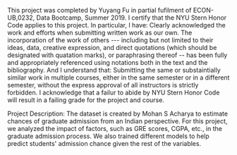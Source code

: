 This project was completed by Yuyang Fu in partial fufilment of ECON-UB,0232, Data Bootcamp, Summer 2019. I certify that the NYU Stern Honor Code applies to this project.
In particular, I have:
Clearly acknowledged the work and efforts when submitting written work as our own. The incorporation of the work of others --- including but not limited to their ideas, data, creative expression, and direct quotations (which should be designated with quatation marks), or paraphrasing thereof -- has been fully and appropriately referenced using notations both in the text and the bibliography.
And I understand that:
Submitting the same or substaintially similar work in multiple courses, either in the same semester or in a different semester, without the express approval of all instructors is strictly forbidden.
I acknowledge that a failur to abide by NYU Stern Honor Code will result in a failing grade for the project and course.

Project Description:
The dataset is created by Mohan S Acharya to estimate chances of graduate admission from an Indian perspective. For this project, we analyzed the impact of factors, such as GRE scores, CGPA, etc., in the graduate admission process. We also trained different models to help predict students' admission chance given the rest of the variables.
